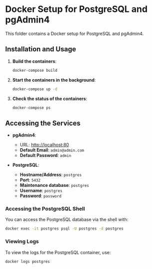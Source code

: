 # Docker Setup for PostgreSQL and pgAdmin4

This folder contains a Docker setup for PostgreSQL and pgAdmin4.

## Installation and Usage

1. **Build the containers**:
   ```bash
   docker-compose build
   ```

2. **Start the containers in the background**:
   ```bash
   docker-compose up -d
   ```

3. **Check the status of the containers**:
   ```bash
   docker-compose ps
   ```

## Accessing the Services

- **pgAdmin4**: 
  - URL: [http://localhost:80](http://localhost:80)
  - **Default Email**: `admin@admin.com`
  - **Default Password**: `admin`
  
- **PostgreSQL**:
  - **Hostname/Address**: `postgres`
  - **Port**: `5432`
  - **Maintenance database**: `postgres`
  - **Username**: `postgres`
  - **Password**: `password`


### Accessing the PostgreSQL Shell

You can access the PostgreSQL database via the shell with:
```bash
docker exec -it postgres psql -U postgres -d postgres
```

### Viewing Logs

To view the logs for the PostgreSQL container, use:
```bash
docker logs postgres
```
